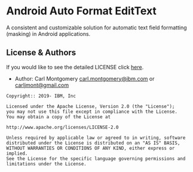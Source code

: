 # Android Auto Format EditText
A consistent and customizable solution for automatic text field formatting (masking) in Android applications.

<!-- License and Authors is optional here, but gives you the ability to highlight who is involed in the project -->
## License & Authors

If you would like to see the detailed LICENSE click [here](LICENSE).

- Author: Carl Montgomery <carl.montgomery@ibm.com> or <carljmont@gmail.com>

```text
Copyright:: 2019- IBM, Inc

Licensed under the Apache License, Version 2.0 (the "License");
you may not use this file except in compliance with the License.
You may obtain a copy of the License at

http://www.apache.org/licenses/LICENSE-2.0

Unless required by applicable law or agreed to in writing, software
distributed under the License is distributed on an "AS IS" BASIS,
WITHOUT WARRANTIES OR CONDITIONS OF ANY KIND, either express or implied.
See the License for the specific language governing permissions and
limitations under the License.
```
